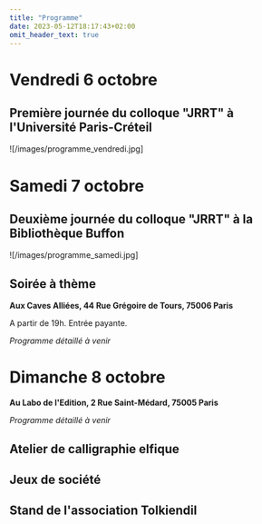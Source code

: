 ```yaml
---
title: "Programme"
date: 2023-05-12T18:17:43+02:00
omit_header_text: true
---
```


# Vendredi 6 octobre
## Première journée du colloque "JRRT" à l'Université Paris-Créteil

![/images/programme_vendredi.jpg]


# Samedi 7 octobre
## Deuxième journée du colloque "JRRT" à la Bibliothèque Buffon

![/images/programme_samedi.jpg]



## Soirée à thème
**Aux Caves Alliées, 44 Rue Grégoire de Tours, 75006 Paris**

A partir de 19h. Entrée payante.

*Programme détaillé à venir*

# Dimanche 8 octobre
**Au Labo de l'Edition, 2 Rue Saint-Médard, 75005 Paris**

*Programme détaillé à venir*

## Atelier de calligraphie elfique
## Jeux de société
## Stand de l'association Tolkiendil

